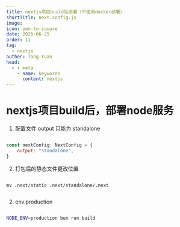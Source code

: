```yaml
---
title: nextjs项目build后部署（不使用docker部署）
shortTitle: next.config.js
image: 
icon: pen-to-square
date: 2025-06-25
order: 11
tag: 
  - nextjs
auther: Tang Yuan
head:
  - - meta
    - name: keywords
      content: nextjs 
---
```


# nextjs项目build后，部署node服务



1. 配置文件 output 只能为  standalone


```js

const nextConfig: NextConfig = {
    output: "standalone",
}


```


2. 打包后的静态文件更改位置

```shell

mv .next/static .next/standalone/.next


```


2. env.production


```bash

NODE_ENV=production bun run build

```